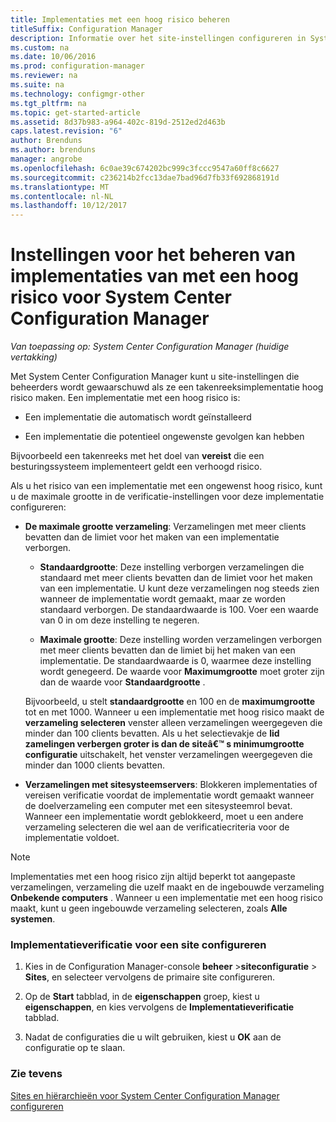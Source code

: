 ```yaml
---
title: Implementaties met een hoog risico beheren
titleSuffix: Configuration Manager
description: Informatie over het site-instellingen configureren in System Center Configuration Manager en beheerders waarschuwen als ze een implementatie met hoog risico maken.
ms.custom: na
ms.date: 10/06/2016
ms.prod: configuration-manager
ms.reviewer: na
ms.suite: na
ms.technology: configmgr-other
ms.tgt_pltfrm: na
ms.topic: get-started-article
ms.assetid: 8d37b983-a964-402c-819d-2512ed2d463b
caps.latest.revision: "6"
author: Brenduns
ms.author: brenduns
manager: angrobe
ms.openlocfilehash: 6c0ae39c674202bc999c3fccc9547a60ff8c6627
ms.sourcegitcommit: c236214b2fcc13dae7bad96d7fb33f692868191d
ms.translationtype: MT
ms.contentlocale: nl-NL
ms.lasthandoff: 10/12/2017
---
```

# <a name="settings-to-manage-high-risk-deployments-for-system-center-configuration-manager"></a>Instellingen voor het beheren van implementaties van met een hoog risico voor System Center Configuration Manager

*Van toepassing op: System Center Configuration Manager (huidige vertakking)*


Met System Center Configuration Manager kunt u site-instellingen die beheerders wordt gewaarschuwd als ze een takenreeksimplementatie hoog risico maken. Een implementatie met een hoog risico is:  

-   Een implementatie die automatisch wordt geïnstalleerd  

-   Een implementatie die potentieel ongewenste gevolgen kan hebben  

 Bijvoorbeeld een takenreeks met het doel van **vereist** die een besturingssysteem implementeert geldt een verhoogd risico.  

 Als u het risico van een implementatie met een ongewenst hoog risico, kunt u de maximale grootte in de verificatie-instellingen voor deze implementatie configureren:  

-   **De maximale grootte verzameling**: Verzamelingen met meer clients bevatten dan de limiet voor het maken van een implementatie verborgen.  

    -   **Standaardgrootte**: Deze instelling verborgen verzamelingen die standaard met meer clients bevatten dan de limiet voor het maken van een implementatie. U kunt deze verzamelingen nog steeds zien wanneer de implementatie wordt gemaakt, maar ze worden standaard verborgen. De standaardwaarde is 100. Voer een waarde van 0 in om deze instelling te negeren.  

    -   **Maximale grootte**: Deze instelling worden verzamelingen verborgen met meer clients bevatten dan de limiet bij het maken van een implementatie. De standaardwaarde is 0, waarmee deze instelling wordt genegeerd. De waarde voor **Maximumgrootte** moet groter zijn dan de waarde voor **Standaardgrootte** .  

     Bijvoorbeeld, u stelt **standaardgrootte** en 100 en de **maximumgrootte** tot en met 1000. Wanneer u een implementatie met hoog risico maakt de **verzameling selecteren** venster alleen verzamelingen weergegeven die minder dan 100 clients bevatten. Als u het selectievakje de **lid zamelingen verbergen groter is dan de siteâ€™ s minimumgrootte configuratie** uitschakelt, het venster verzamelingen weergegeven die minder dan 1000 clients bevatten.  

-   **Verzamelingen met sitesysteemservers**: Blokkeren implementaties of vereisen verificatie voordat de implementatie wordt gemaakt wanneer de doelverzameling een computer met een sitesysteemrol bevat. Wanneer een implementatie wordt geblokkeerd, moet u een andere verzameling selecteren die wel aan de verificatiecriteria voor de implementatie voldoet.  

> [!NOTE]  
>  Implementaties met een hoog risico zijn altijd beperkt tot aangepaste verzamelingen, verzameling die uzelf maakt en de ingebouwde verzameling **Onbekende computers** . Wanneer u een implementatie met een hoog risico maakt, kunt u geen ingebouwde verzameling selecteren, zoals **Alle systemen**.  

### <a name="to-configure-deployment-verification-for-a-site"></a>Implementatieverificatie voor een site configureren  

1.  Kies in de Configuration Manager-console **beheer** >**siteconfiguratie** > **Sites**, en selecteer vervolgens de primaire site configureren.  

2.  Op de **Start** tabblad, in de **eigenschappen** groep, kiest u **eigenschappen**, en kies vervolgens de **Implementatieverificatie** tabblad.  

3.  Nadat de configuraties die u wilt gebruiken, kiest u **OK** aan de configuratie op te slaan.  

### <a name="see-also"></a>Zie tevens  
 [Sites en hiërarchieën voor System Center Configuration Manager configureren](../../core/servers/deploy/configure/configure-sites-and-hierarchies.md)
